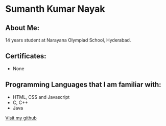 # Sumanth Kumar Nayak

## About Me:

14 years student at Narayana Olympiad School, Hyderabad.

## Certificates:

- None

## Programming Languages that I am familiar with:

- HTML, CSS and Javascript
- C, C++
- Java


[Visit my github](https://github.com/sumanth0904)
